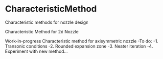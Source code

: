 # CharacteristicMethod
Characteristic methods for nozzle design

Characteristic Method for 2d Nozzle

Work-in-progress Characteristic method for axisymmetric nozzle
-To do:
-1. Transonic conditions
-2. Rounded expansion zone
-3. Neater iteration
-4. Experiment with new method...
